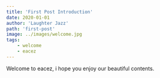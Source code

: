 ```yaml
---
title: 'First Post Introduction'
date: 2020-01-01
author: 'Laughter Jazz'
path: 'first-post'
image: ../images/welcome.jpg
tags: 
    - welcome
    - eacez
---
```


Welcome to eacez, i hope you enjoy our beautiful contents. 